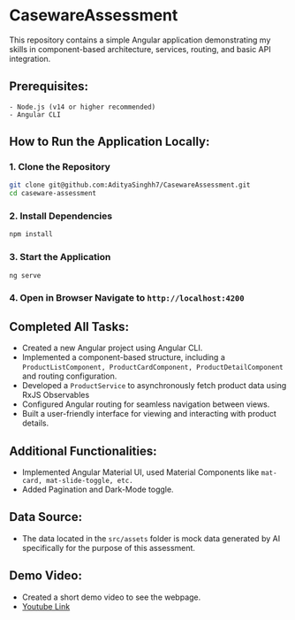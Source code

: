 # CasewareAssessment

This repository contains a simple Angular application demonstrating my skills in component-based architecture, services, routing, and basic API integration.

## Prerequisites:
    - Node.js (v14 or higher recommended)
    - Angular CLI

## How to Run the Application Locally:
### 1. Clone the Repository
```bash
git clone git@github.com:AdityaSinghh7/CasewareAssessment.git
cd caseware-assessment
```

### 2. Install Dependencies
```bash
npm install
```

### 3. Start the Application
```bash
ng serve
```

### 4. Open in Browser Navigate to ```http://localhost:4200```

## Completed All Tasks:
- Created a new Angular project using Angular CLI.
- Implemented a component-based structure, including a ```ProductListComponent, ProductCardComponent, ProductDetailComponent``` and routing configuration.
- Developed a ```ProductService``` to asynchronously fetch product data using RxJS Observables
- Configured Angular routing for seamless navigation between views.
- Built a user-friendly interface for viewing and interacting with product details. 

## Additional Functionalities:
- Implemented Angular Material UI, used Material Components like ```mat-card, mat-slide-toggle, etc.```
- Added Pagination and Dark-Mode toggle.

## Data Source:
- The data located in the ```src/assets``` folder is mock data generated by AI specifically for the purpose of this assessment.

## Demo Video:
- Created a short demo video to see the webpage. 
- [Youtube Link](https://youtu.be/N8ndJCzEEQU)


